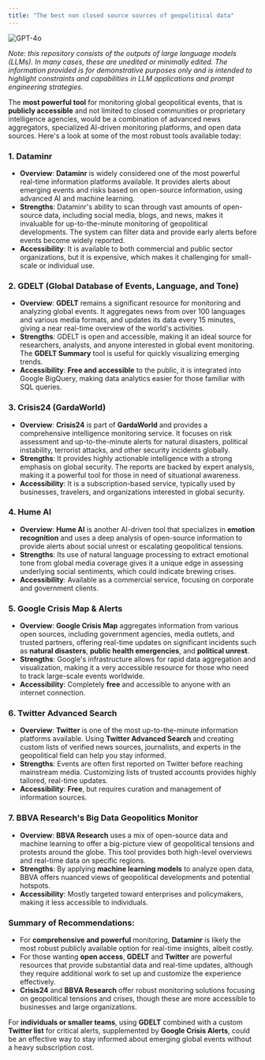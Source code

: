 ```yaml
---
title: "The best non closed source sources of geopolitical data"
---
```

![GPT-4o](https://img.shields.io/badge/GPT--4o-3333FF?style=for-the-badge&logo=openai&logoColor=white)



*Note: this repository consists of the outputs of large language models (LLMs). In many cases, these are unedited or minimally edited. The information provided is for demonstrative purposes only and is intended to highlight constraints and capabilities in LLM applications and prompt engineering strategies.*


 
The **most powerful tool** for monitoring global geopolitical events, that is **publicly accessible** and not limited to closed communities or proprietary intelligence agencies, would be a combination of advanced news aggregators, specialized AI-driven monitoring platforms, and open data sources. Here's a look at some of the most robust tools available today:

### 1. **Dataminr**
   - **Overview**: **Dataminr** is widely considered one of the most powerful real-time information platforms available. It provides alerts about emerging events and risks based on open-source information, using advanced AI and machine learning.
   - **Strengths**: Dataminr's ability to scan through vast amounts of open-source data, including social media, blogs, and news, makes it invaluable for up-to-the-minute monitoring of geopolitical developments. The system can filter data and provide early alerts before events become widely reported.
   - **Accessibility**: It is available to both commercial and public sector organizations, but it is expensive, which makes it challenging for small-scale or individual use.

### 2. **GDELT (Global Database of Events, Language, and Tone)**
   - **Overview**: **GDELT** remains a significant resource for monitoring and analyzing global events. It aggregates news from over 100 languages and various media formats, and updates its data every 15 minutes, giving a near real-time overview of the world's activities.
   - **Strengths**: GDELT is open and accessible, making it an ideal source for researchers, analysts, and anyone interested in global event monitoring. The **GDELT Summary** tool is useful for quickly visualizing emerging trends.
   - **Accessibility**: **Free and accessible** to the public, it is integrated into Google BigQuery, making data analytics easier for those familiar with SQL queries.

### 3. **Crisis24 (GardaWorld)**
   - **Overview**: **Crisis24** is part of **GardaWorld** and provides a comprehensive intelligence monitoring service. It focuses on risk assessment and up-to-the-minute alerts for natural disasters, political instability, terrorist attacks, and other security incidents globally.
   - **Strengths**: It provides highly actionable intelligence with a strong emphasis on global security. The reports are backed by expert analysis, making it a powerful tool for those in need of situational awareness.
   - **Accessibility**: It is a subscription-based service, typically used by businesses, travelers, and organizations interested in global security.

### 4. **Hume AI**
   - **Overview**: **Hume AI** is another AI-driven tool that specializes in **emotion recognition** and uses a deep analysis of open-source information to provide alerts about social unrest or escalating geopolitical tensions.
   - **Strengths**: Its use of natural language processing to extract emotional tone from global media coverage gives it a unique edge in assessing underlying social sentiments, which could indicate brewing crises.
   - **Accessibility**: Available as a commercial service, focusing on corporate and government clients.

### 5. **Google Crisis Map & Alerts**
   - **Overview**: **Google Crisis Map** aggregates information from various open sources, including government agencies, media outlets, and trusted partners, offering real-time updates on significant incidents such as **natural disasters**, **public health emergencies**, and **political unrest**.
   - **Strengths**: Google's infrastructure allows for rapid data aggregation and visualization, making it a very accessible resource for those who need to track large-scale events worldwide.
   - **Accessibility**: Completely **free** and accessible to anyone with an internet connection.

### 6. **Twitter Advanced Search**
   - **Overview**: **Twitter** is one of the most up-to-the-minute information platforms available. Using **Twitter Advanced Search** and creating custom lists of verified news sources, journalists, and experts in the geopolitical field can help you stay informed.
   - **Strengths**: Events are often first reported on Twitter before reaching mainstream media. Customizing lists of trusted accounts provides highly tailored, real-time updates.
   - **Accessibility**: **Free**, but requires curation and management of information sources.

### 7. **BBVA Research's Big Data Geopolitics Monitor**
   - **Overview**: **BBVA Research** uses a mix of open-source data and machine learning to offer a big-picture view of geopolitical tensions and protests around the globe. This tool provides both high-level overviews and real-time data on specific regions.
   - **Strengths**: By applying **machine learning models** to analyze open data, BBVA offers nuanced views of geopolitical developments and potential hotspots.
   - **Accessibility**: Mostly targeted toward enterprises and policymakers, making it less accessible to individuals.

### Summary of Recommendations:
- For **comprehensive and powerful** monitoring, **Dataminr** is likely the most robust publicly available option for real-time insights, albeit costly.
- For those wanting **open access**, **GDELT** and **Twitter** are powerful resources that provide substantial data and real-time updates, although they require additional work to set up and customize the experience effectively.
- **Crisis24** and **BBVA Research** offer robust monitoring solutions focusing on geopolitical tensions and crises, though these are more accessible to businesses and large organizations.
  
For **individuals or smaller teams**, using **GDELT** combined with a custom **Twitter list** for critical alerts, supplemented by **Google Crisis Alerts**, could be an effective way to stay informed about emerging global events without a heavy subscription cost.
